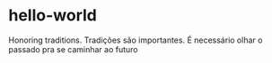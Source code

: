 # hello-world
Honoring traditions. Tradições são importantes. É necessário olhar o passado pra se caminhar ao futuro
